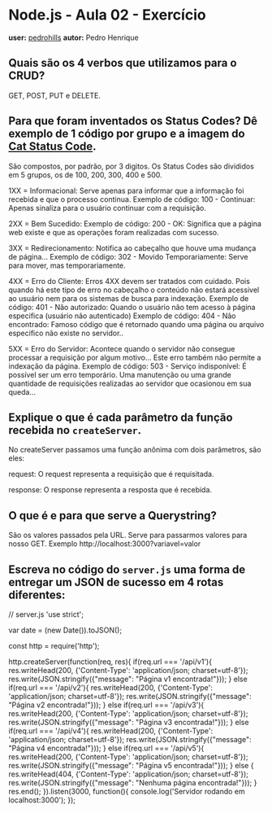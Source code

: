 # Node.js - Aula 02 - Exercício
**user:** [pedrohills](http://github.com/pedrohills)
**autor:** Pedro Henrique

## Quais são os 4 verbos que utilizamos para o CRUD?
GET, POST, PUT e DELETE.

## Para que foram inventados os Status Codes? Dê exemplo de 1 código por grupo e a imagem do [Cat Status Code](https://http.cat/).
São compostos, por padrão, por 3 digitos. Os Status Codes são divididos em 5 grupos, os de 100, 200, 300, 400 e 500.

1XX = Informacional: Serve apenas para informar que a informação foi recebida e que o processo continua.
  Exemplo de código: 100 - Continuar: Apenas sinaliza para o usuário continuar com a requisição.

2XX = Bem Sucedido:
  Exemplo de código: 200 - OK: Significa que a página web existe e que as operações foram realizadas com sucesso.

3XX = Redirecionamento: Notifica ao cabeçalho que houve uma mudança de página...
  Exemplo de código: 302 - Movido Temporariamente: Serve para mover, mas temporariamente.

4XX = Erro do Cliente: Erros 4XX devem ser tratados com cuidado. Pois quando há este tipo de erro no cabeçalho o conteúdo não estará acessivel ao usuário nem para os sistemas de busca para indexação.
  Exemplo de código: 401 - Não autorizado: Quando o usuário não tem acesso à página especifica (usuário não autenticado)
  Exemplo de código: 404 - Não encontrado: Famoso código que é retornado quando uma página ou arquivo especifico não existe no servidor..

5XX = Erro do Servidor: Acontece quando o servidor não consegue processar a requisição por algum motivo... Este erro também não permite a indexação da página.
  Exemplo de código: 503 - Serviço indisponível: É possível ser um erro temporário. Uma manutenção ou uma grande quantidade de requisições realizadas ao servidor que ocasionou em sua queda...


## Explique o que é cada parâmetro da função recebida no `createServer`.
No createServer passamos uma função anônima com dois parâmetros, são eles:

request: O request representa a requisição que é requisitada.

response: O response representa a resposta que é recebida.

## O que é e para que serve a Querystring?
São os valores passados pela URL. Serve para passarmos valores para nosso GET.
Exemplo http://localhost:3000?variavel=valor

## Escreva no código do `server.js` uma forma de entregar um JSON de sucesso em 4 rotas diferentes:
// server.js
'use strict';

var date = (new Date()).toJSON();

const http = require('http');

http.createServer(function(req, res){
	if(req.url === '/api/v1'){
		res.writeHead(200, {'Content-Type': 'application/json; charset=utf-8'});
		res.write(JSON.stringify({"message": "Página v1 encontrada!"}));
	} else if(req.url === '/api/v2'){
		res.writeHead(200, {'Content-Type': 'application/json; charset=utf-8'});
		res.write(JSON.stringify({"message": "Página v2 encontrada!"}));
	} else if(req.url === '/api/v3'){
		res.writeHead(200, {'Content-Type': 'application/json; charset=utf-8'});
		res.write(JSON.stringify({"message": "Página v3 encontrada!"}));
	} else if(req.url === '/api/v4'){
		res.writeHead(200, {'Content-Type': 'application/json; charset=utf-8'});
		res.write(JSON.stringify({"message": "Página v4 encontrada!"}));
	} else if(req.url === '/api/v5'){
		res.writeHead(200, {'Content-Type': 'application/json; charset=utf-8'});
		res.write(JSON.stringify({"message": "Página v5 encontrada!"}));
	} else {    
		res.writeHead(404, {'Content-Type': 'application/json; charset=utf-8'});
		res.write(JSON.stringify({"message": "Nenhuma página encontrada!"}));
  }
	res.end();
}).listen(3000, function(){
	console.log('Servidor rodando em localhost:3000');
});
